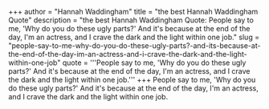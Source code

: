 +++
author = "Hannah Waddingham"
title = "the best Hannah Waddingham Quote"
description = "the best Hannah Waddingham Quote: People say to me, 'Why do you do these ugly parts?' And it's because at the end of the day, I'm an actress, and I crave the dark and the light within one job."
slug = "people-say-to-me-why-do-you-do-these-ugly-parts?-and-its-because-at-the-end-of-the-day-im-an-actress-and-i-crave-the-dark-and-the-light-within-one-job"
quote = '''People say to me, 'Why do you do these ugly parts?' And it's because at the end of the day, I'm an actress, and I crave the dark and the light within one job.'''
+++
People say to me, 'Why do you do these ugly parts?' And it's because at the end of the day, I'm an actress, and I crave the dark and the light within one job.
